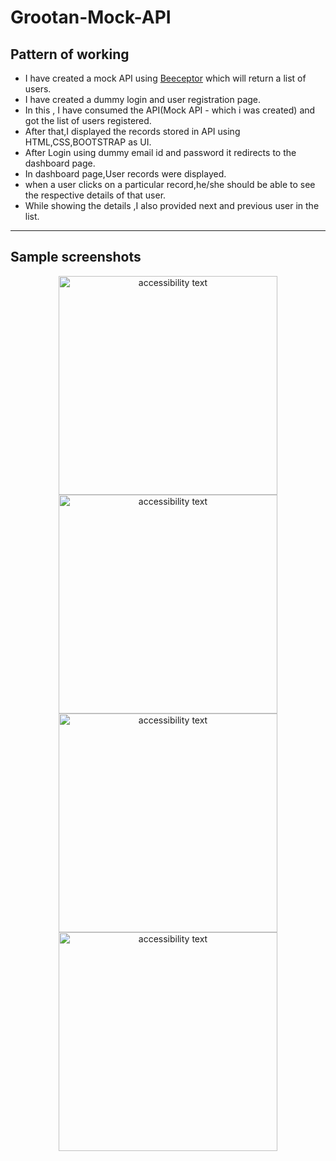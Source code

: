 # Grootan-Mock-API

## Pattern of working
* I have created a mock API using <a href="https://beecptor.com">Beeceptor</a> which will return a list of users.
* I have created a dummy login and user registration page.
* In this , I have consumed the API(Mock API - which i was created) and got the list of users registered.
* After that,I displayed the records stored in API using HTML,CSS,BOOTSTRAP as UI.
* After Login using dummy email id and password it redirects to the dashboard page.
* In dashboard page,User records were displayed.
* when a user clicks on a particular record,he/she should be able to see the respective details of that user.
* While showing the details ,I also provided next and previous user in the list.

<hr> 

## Sample screenshots
<p align="center">
  <img src="https://github.com/Ramalingasamy012/Grootan-Mock-API/blob/main/grrot1.PNG" width="350" alt="accessibility text">
   <img src="https://github.com/Ramalingasamy012/Grootan-Mock-API/blob/main/Groot2.PNG" width="350" alt="accessibility text">
    <img src="https://github.com/Ramalingasamy012/Grootan-Mock-API/blob/main/Groot3.PNG" width="350" alt="accessibility text">
    <img src="https://github.com/Ramalingasamy012/Grootan-Mock-API/blob/main/groot4.PNG" width="350" alt="accessibility text">
</p>
